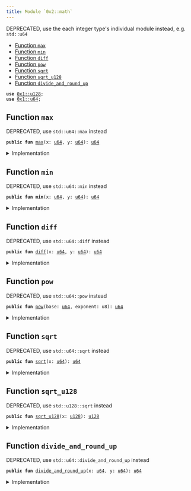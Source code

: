 ```yaml
---
title: Module `0x2::math`
---
```


DEPRECATED, use the each integer type's individual module instead, e.g. <code>std::u64</code>


-  [Function `max`](#0x2_math_max)
-  [Function `min`](#0x2_math_min)
-  [Function `diff`](#0x2_math_diff)
-  [Function `pow`](#0x2_math_pow)
-  [Function `sqrt`](#0x2_math_sqrt)
-  [Function `sqrt_u128`](#0x2_math_sqrt_u128)
-  [Function `divide_and_round_up`](#0x2_math_divide_and_round_up)


<pre><code><b>use</b> <a href="../move-stdlib/u128.md#0x1_u128">0x1::u128</a>;
<b>use</b> <a href="../move-stdlib/u64.md#0x1_u64">0x1::u64</a>;
</code></pre>



<a name="0x2_math_max"></a>

## Function `max`

DEPRECATED, use <code>std::u64::max</code> instead


<pre><code><b>public</b> <b>fun</b> <a href="math.md#0x2_math_max">max</a>(x: <a href="../move-stdlib/u64.md#0x1_u64">u64</a>, y: <a href="../move-stdlib/u64.md#0x1_u64">u64</a>): <a href="../move-stdlib/u64.md#0x1_u64">u64</a>
</code></pre>



<details>
<summary>Implementation</summary>


<pre><code><b>public</b> <b>fun</b> <a href="math.md#0x2_math_max">max</a>(x: <a href="../move-stdlib/u64.md#0x1_u64">u64</a>, y: <a href="../move-stdlib/u64.md#0x1_u64">u64</a>): <a href="../move-stdlib/u64.md#0x1_u64">u64</a> {
    x.<a href="math.md#0x2_math_max">max</a>(y)
}
</code></pre>



</details>

<a name="0x2_math_min"></a>

## Function `min`

DEPRECATED, use <code>std::u64::min</code> instead


<pre><code><b>public</b> <b>fun</b> <b>min</b>(x: <a href="../move-stdlib/u64.md#0x1_u64">u64</a>, y: <a href="../move-stdlib/u64.md#0x1_u64">u64</a>): <a href="../move-stdlib/u64.md#0x1_u64">u64</a>
</code></pre>



<details>
<summary>Implementation</summary>


<pre><code><b>public</b> <b>fun</b> <b>min</b>(x: <a href="../move-stdlib/u64.md#0x1_u64">u64</a>, y: <a href="../move-stdlib/u64.md#0x1_u64">u64</a>): <a href="../move-stdlib/u64.md#0x1_u64">u64</a> {
    x.<b>min</b>(y)
}
</code></pre>



</details>

<a name="0x2_math_diff"></a>

## Function `diff`

DEPRECATED, use <code>std::u64::diff</code> instead


<pre><code><b>public</b> <b>fun</b> <a href="math.md#0x2_math_diff">diff</a>(x: <a href="../move-stdlib/u64.md#0x1_u64">u64</a>, y: <a href="../move-stdlib/u64.md#0x1_u64">u64</a>): <a href="../move-stdlib/u64.md#0x1_u64">u64</a>
</code></pre>



<details>
<summary>Implementation</summary>


<pre><code><b>public</b> <b>fun</b> <a href="math.md#0x2_math_diff">diff</a>(x: <a href="../move-stdlib/u64.md#0x1_u64">u64</a>, y: <a href="../move-stdlib/u64.md#0x1_u64">u64</a>): <a href="../move-stdlib/u64.md#0x1_u64">u64</a> {
    x.<a href="math.md#0x2_math_diff">diff</a>(y)
}
</code></pre>



</details>

<a name="0x2_math_pow"></a>

## Function `pow`

DEPRECATED, use <code>std::u64::pow</code> instead


<pre><code><b>public</b> <b>fun</b> <a href="math.md#0x2_math_pow">pow</a>(base: <a href="../move-stdlib/u64.md#0x1_u64">u64</a>, exponent: u8): <a href="../move-stdlib/u64.md#0x1_u64">u64</a>
</code></pre>



<details>
<summary>Implementation</summary>


<pre><code><b>public</b> <b>fun</b> <a href="math.md#0x2_math_pow">pow</a>(base: <a href="../move-stdlib/u64.md#0x1_u64">u64</a>, exponent: u8): <a href="../move-stdlib/u64.md#0x1_u64">u64</a> {
    base.<a href="math.md#0x2_math_pow">pow</a>(exponent)
}
</code></pre>



</details>

<a name="0x2_math_sqrt"></a>

## Function `sqrt`

DEPRECATED, use <code>std::u64::sqrt</code> instead


<pre><code><b>public</b> <b>fun</b> <a href="math.md#0x2_math_sqrt">sqrt</a>(x: <a href="../move-stdlib/u64.md#0x1_u64">u64</a>): <a href="../move-stdlib/u64.md#0x1_u64">u64</a>
</code></pre>



<details>
<summary>Implementation</summary>


<pre><code><b>public</b> <b>fun</b> <a href="math.md#0x2_math_sqrt">sqrt</a>(x: <a href="../move-stdlib/u64.md#0x1_u64">u64</a>): <a href="../move-stdlib/u64.md#0x1_u64">u64</a> {
    x.<a href="math.md#0x2_math_sqrt">sqrt</a>()
}
</code></pre>



</details>

<a name="0x2_math_sqrt_u128"></a>

## Function `sqrt_u128`

DEPRECATED, use <code>std::u128::sqrt</code> instead


<pre><code><b>public</b> <b>fun</b> <a href="math.md#0x2_math_sqrt_u128">sqrt_u128</a>(x: <a href="../move-stdlib/u128.md#0x1_u128">u128</a>): <a href="../move-stdlib/u128.md#0x1_u128">u128</a>
</code></pre>



<details>
<summary>Implementation</summary>


<pre><code><b>public</b> <b>fun</b> <a href="math.md#0x2_math_sqrt_u128">sqrt_u128</a>(x: <a href="../move-stdlib/u128.md#0x1_u128">u128</a>): <a href="../move-stdlib/u128.md#0x1_u128">u128</a> {
   x.<a href="math.md#0x2_math_sqrt">sqrt</a>()
}
</code></pre>



</details>

<a name="0x2_math_divide_and_round_up"></a>

## Function `divide_and_round_up`

DEPRECATED, use <code>std::u64::divide_and_round_up</code> instead


<pre><code><b>public</b> <b>fun</b> <a href="math.md#0x2_math_divide_and_round_up">divide_and_round_up</a>(x: <a href="../move-stdlib/u64.md#0x1_u64">u64</a>, y: <a href="../move-stdlib/u64.md#0x1_u64">u64</a>): <a href="../move-stdlib/u64.md#0x1_u64">u64</a>
</code></pre>



<details>
<summary>Implementation</summary>


<pre><code><b>public</b> <b>fun</b> <a href="math.md#0x2_math_divide_and_round_up">divide_and_round_up</a>(x: <a href="../move-stdlib/u64.md#0x1_u64">u64</a>, y: <a href="../move-stdlib/u64.md#0x1_u64">u64</a>): <a href="../move-stdlib/u64.md#0x1_u64">u64</a> {
    x.<a href="math.md#0x2_math_divide_and_round_up">divide_and_round_up</a>(y)
}
</code></pre>



</details>
